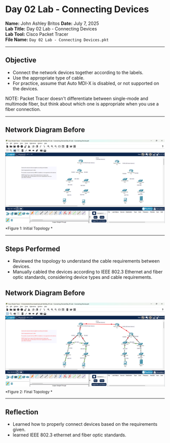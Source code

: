 # Day 02 Lab - Connecting Devices

**Name:** John Ashley Britos
**Date:** July 7, 2025  
**Lab Title:** Day 02 Lab - Connecting Devices  
**Lab Tool:** Cisco Packet Tracer  
**File Name:** `Day 02 Lab - Connecting Devices.pkt`

---

## Objective

- Connect the network devices together according to the labels.
- Use the appropriate type of cable.
- For practice, assume that Auto MDI-X is disabled, or not supported on the devices.

NOTE: Packet Tracer doesn't differentiate between single-mode 
and multimode fiber, but think about which one is appropriate when you 
use a fiber connection.
 
---

## Network Diagram Before

![Day 02 Topology](./assets/day2_before.png)  
<sub>*Figure 1: Initial Topology *</sub>

---

## Steps Performed
-  Reviewed the topology to understand the cable requirements between devices.
-  Manually cabled the devices according to IEEE 802.3 Ethernet and fiber optic standards, considering device types and cable requirements.
    
## Network Diagram Before

![Day 02 Topology](./assets/day2_after.png)  
<sub>*Figure 2: Final Topology *</sub>

---

## Reflection

- Learned how to properly connect devices based on the requirements given. 
- learned IEEE 802.3 ethernet and fiber optic standards.


